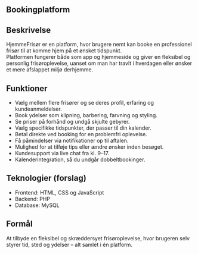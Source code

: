 ## Bookingplatform

## Beskrivelse
HjemmeFrisør er en platform, hvor brugere nemt kan booke en professionel frisør til at komme hjem på et ønsket tidspunkt.  
Platformen fungerer både som app og hjemmeside og giver en fleksibel og personlig frisøroplevelse, uanset om man har travlt i hverdagen eller ønsker et mere afslappet miljø derhjemme.  

## Funktioner
- Vælg mellem flere frisører og se deres profil, erfaring og kundeanmeldelser.  
- Book ydelser som klipning, barbering, farvning og styling.  
- Se priser på forhånd og undgå skjulte gebyrer.  
- Vælg specifikke tidspunkter, der passer til din kalender.  
- Betal direkte ved booking for en problemfri oplevelse.  
- Få påmindelser via notifikationer op til aftalen.  
- Mulighed for at tilføje tips eller ændre ønsker inden besøget.  
- Kundesupport via live chat fra kl. 9–17.  
- Kalenderintegration, så du undgår dobbeltbookinger.  

## Teknologier (forslag)
- Frontend: HTML, CSS og JavaScript 
- Backend: PHP  
- Database: MySQL  

## Formål
At tilbyde en fleksibel og skræddersyet frisøroplevelse, hvor brugeren selv styrer tid, sted og ydelser – alt samlet i én platform.  
